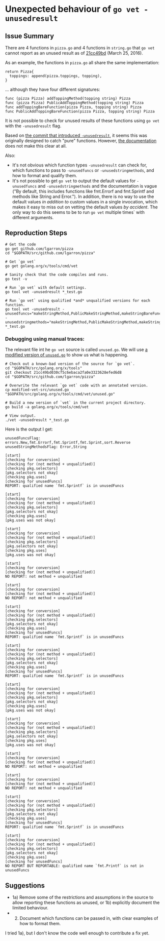 # Unexpected behaviour of `go vet -unusedresult`

## Issue Summary

There are 4 functions in `pizza.go` and 4 functions in `string.go` that `go vet` cannot report as an unused result as of [21cc49bd](https://github.com/golang/tools/blob/21cc49bd030cf5c6ebaca2fa0e3323628efed6d8/cmd/vet/unused.go) (March 25, 2016).

As an example, the functions in `pizza.go` all share the same implementation:

    return Pizza{
      toppings: append(pizza.toppings, topping),
    }

... although they have four different signatures:

    func (pizza Pizza) addToppingMethod(topping string) Pizza
    func (pizza Pizza) PublicAddToppingMethod(topping string) Pizza
    func addToppingBareFunction(pizza Pizza, topping string) Pizza
    func PublicAddToppingBareFunction(pizza Pizza, topping string) Pizza

It is not possible to check for unused results of these functions using `go vet` with the `-unusedresult` flag.

Based on [the commit that introduced `-unusedresult`](https://github.com/golang/tools/commit/4a08fb6fc335489d063834778b71d1af382f4c27), it seems this was originally designed to catch "pure" functions. However, [the documentation](https://golang.org/cmd/vet/#hdr-Unused_result_of_certain_function_calls) does not make this clear at all.

Also:

- It's not obvious which function types `-unusedresult` can check for, which functions to pass to `-unusedfuncs` or `-unusedstringmethods`, and how to format and qualify them.
- It's not possible to get `go vet` to output the default values for `-unusedfuncs` and `-unusedstringmethods` and the documentation is vague ("By default, this includes functions like fmt.Errorf and fmt.Sprintf and methods like String and Error."). In addition, there is no way to use the default values *in addition to* custom values in a single invocation, which makes it easy to miss out on vetting the default values *by accident*. The only way to do this seems to be to run `go vet` multiple times` with different arguments.

## Reproduction Steps

    # Get the code
    go get github.com/lgarron/pizza
    cd "$GOPATH/src/github.com/lgarron/pizza"

    # Get `go vet`
    go get golang.org/x/tools/cmd/vet

    # Sanity check that the code compiles and runs.
    go test -v

    # Run `go vet` with default settings.
    go tool vet -unusedresult *_test.go

    # Run `go vet` using qualified *and* unqualified versions for each function.
    go tool vet -unusedresult -unusedfuncs="makeStringMethod,PublicMakeStringMethod,makeStringBareFunction,PublicMakeStringBareFunction,addToppingMethod,PublicAddToppingMethod,addToppingBareFunction,PublicAddToppingBareFunction,pizza.Pizza.makeStringMethod,pizza.Pizza.PublicMakeStringMethod,pizza.makeStringBareFunction,pizza.PublicMakeStringBareFunction,pizza.Pizza.addToppingMethod,pizza.Pizza.PublicAddToppingMethod,pizza.addToppingBareFunction,pizza.PublicAddToppingBareFunction,errors.New,fmt.Errorf,fmt.Sprintf,fmt.Sprint,sort.Reverse" -unusedstringmethods="makeStringMethod,PublicMakeStringMethod,makeStringBareFunction,PublicMakeStringBareFunction,addToppingMethod,PublicAddToppingMethod,addToppingBareFunction,PublicAddToppingBareFunction,pizza.Pizza.makeStringMethod,pizza.Pizza.PublicMakeStringMethod,pizza.makeStringBareFunction,pizza.PublicMakeStringBareFunction,pizza.Pizza.addToppingMethod,pizza.Pizza.PublicAddToppingMethod,pizza.addToppingBareFunction,pizza.PublicAddToppingBareFunction,Error,String" *_test.go

### Debugging using manual traces:

The relevant file int he `go vet` source is called `unused.go`. We will use [a modified version of `unused.go`](./modified-vet-src/unused.go) to show us what is happening.

    # Check out a known-bad version of the source for `go vet`.
    cd "$GOPATH/src/golang.org/x/tools"
    git checkout 21cc49bd030cf5c6ebaca2fa0e3323628efed6d8
    cd "$GOPATH/src/github.com/lgarron/pizza"

    # Overwrite the relevant `go vet` code with an annotated version.
    cp modified-vet-src/unused.go "$GOPATH/src/golang.org/x/tools/cmd/vet/unused.go"

    # Build a new version of `vet` in the current project directory.
    go build -a golang.org/x/tools/cmd/vet

    # View output.
    ./vet -unusedresult *_test.go

Here is the output I get:

    unusedFuncsFlag: errors.New,fmt.Errorf,fmt.Sprintf,fmt.Sprint,sort.Reverse
    unusedStringMethodsFlag: Error,String

    [start]
    [checking for conversion]
    [checking for (not method + unqualified)]
    [checking pkg.selectors]
    [pkg.selectors not okay]
    [checking pkg.uses]
    [checking for unusedFuncs]
    REPORT: qualified name `fmt.Sprintf` is in unusedFuncs

    [start]
    [checking for conversion]
    [checking for (not method + unqualified)]
    [checking pkg.selectors]
    [pkg.selectors not okay]
    [checking pkg.uses]
    [pkg.uses was not okay]

    [start]
    [checking for conversion]
    [checking for (not method + unqualified)]
    [checking pkg.selectors]
    [pkg.selectors not okay]
    [checking pkg.uses]
    [pkg.uses was not okay]

    [start]
    [checking for conversion]
    [checking for (not method + unqualified)]
    NO REPORT: not method + unqualified

    [start]
    [checking for conversion]
    [checking for (not method + unqualified)]
    NO REPORT: not method + unqualified

    [start]
    [checking for conversion]
    [checking for (not method + unqualified)]
    [checking pkg.selectors]
    [pkg.selectors not okay]
    [checking pkg.uses]
    [checking for unusedFuncs]
    REPORT: qualified name `fmt.Sprintf` is in unusedFuncs

    [start]
    [checking for conversion]
    [checking for (not method + unqualified)]
    [checking pkg.selectors]
    [pkg.selectors not okay]
    [checking pkg.uses]
    [checking for unusedFuncs]
    REPORT: qualified name `fmt.Sprintf` is in unusedFuncs

    [start]
    [checking for conversion]
    [checking for (not method + unqualified)]
    [checking pkg.selectors]
    [pkg.selectors not okay]
    [checking pkg.uses]
    [pkg.uses was not okay]

    [start]
    [checking for conversion]
    [checking for (not method + unqualified)]
    [checking pkg.selectors]
    [pkg.selectors not okay]
    [checking pkg.uses]
    [pkg.uses was not okay]

    [start]
    [checking for conversion]
    [checking for (not method + unqualified)]
    NO REPORT: not method + unqualified

    [start]
    [checking for conversion]
    [checking for (not method + unqualified)]
    NO REPORT: not method + unqualified

    [start]
    [checking for conversion]
    [checking for (not method + unqualified)]
    [checking pkg.selectors]
    [pkg.selectors not okay]
    [checking pkg.uses]
    [checking for unusedFuncs]
    REPORT: qualified name `fmt.Sprintf` is in unusedFuncs

    [start]
    [checking for conversion]
    [checking for (not method + unqualified)]
    [checking pkg.selectors]
    [pkg.selectors not okay]
    [checking pkg.uses]
    [checking for unusedFuncs]
    NO REPORT BUT REPORTABLE: qualified name `fmt.Printf` is not in unusedFuncs

## Suggestions

- 1a) Remove some of the restrictions and assumptions in the source to allow reporting these functions as unused, or 1b) explicitly document the limited behaviour.
- 2) Document which functions can be passed in, with clear examples of how to format them.

I tried 1a), but I don't know the code well enough to contribute a fix yet.
